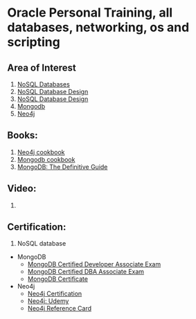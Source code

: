 # Oracle Personal Training, all databases, networking, os and scripting 

## Area of Interest
1. [NoSQL Databases]()
2. [NoSQL Database Design]()
3. [NoSQL Database Design]()
4. [Mongodb]()
5. [Neo4j]()



## Books:
1. [Neo4j cookbook](https://www.amazon.com/gp/product/178328725X/)
2. [Mongodb cookbook](https://www.amazon.com/MongoDB-Cookbook-Second-Cyrus-Dasadia/dp/1785289985/ref=sr_1_1?s=books&ie=UTF8&qid=1478778102&sr=1-1&keywords=Mongodb+cookbook)	
3. [MongoDB: The Definitive Guide](http://shop.oreilly.com/product/0636920001096.do)



## Video:
1. []()


## Certification:
1. NoSQL database
  * MongoDB
    * [MongoDB Certified Developer Associate Exam](https://university.mongodb.com/certification/developer/about)
	* [MongoDB Certified DBA Associate Exam](https://university.mongodb.com/certification/dba/about) 
	* [MongoDB Certificate](https://university.mongodb.com/courses/catalog) 
  * Neo4j
    * [Neo4j Certification](https://neo4j.com/graphacademy/neo4j-certification/)
    * [Neo4j: Udemy](https://www.udemy.com/neo4j_beginners1/)
	* [Neo4j Reference Card](http://neo4j.com/docs/cypher-refcard/current/)



 
  
  